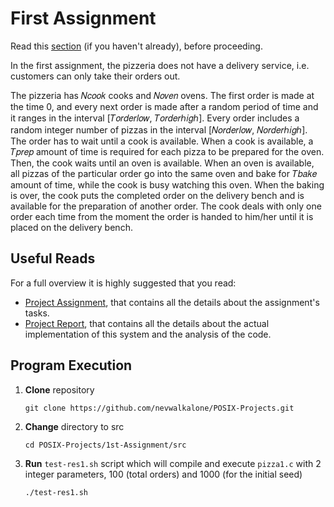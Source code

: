 # First Assignment

Read this [section](https://github.com/nevwalkalone/POSIX-Projects/blob/main/README.md) (if you haven't already), before proceeding.

In the first assignment, the pizzeria
does not have a delivery service, i.e. customers can only take their orders out.

The pizzeria has 𝑁𝑐𝑜𝑜𝑘 cooks and 𝑁𝑜𝑣𝑒𝑛 ovens. The first order is
made at the time 0, and every next order is made after a random period of time and it ranges in
the interval [𝑇𝑜𝑟𝑑𝑒𝑟𝑙𝑜𝑤, 𝑇𝑜𝑟𝑑𝑒𝑟ℎ𝑖𝑔ℎ]. Every order includes a random integer number of pizzas in
the interval [𝑁𝑜𝑟𝑑𝑒𝑟𝑙𝑜𝑤, 𝑁𝑜𝑟𝑑𝑒𝑟ℎ𝑖𝑔ℎ]. The order has to wait until a cook is available. When a cook
is available, a 𝑇𝑝𝑟𝑒𝑝 amount of time is required for each pizza to be prepared for the oven. Then,
the cook waits until an oven is available. When an oven is available, all pizzas of the particular
order go into the same oven and bake for 𝑇𝑏𝑎𝑘𝑒 amount of time, while the cook is busy
watching this oven. When the baking is over, the cook puts the completed order on the delivery
bench and is available for the preparation of another order. The cook deals with only one order
each time from the moment the order is handed to him/her until it is placed on the delivery
bench.

## Useful Reads

For a full overview it is highly suggested that you read:

- [Project Assignment](assignment-report/project1-assignment.pdf), that contains all the details about the assignment's tasks.
- [Project Report](assignment-report/project1-report.pdf), that contains all the details about the actual implementation of this system and the analysis of the code.

## Program Execution

1. **Clone** repository

   ```console
   git clone https://github.com/nevwalkalone/POSIX-Projects.git
   ```

2. **Change** directory to src

   ```console
   cd POSIX-Projects/1st-Assignment/src
   ```

3. **Run** `test-res1.sh` script which will compile and execute `pizza1.c` with 2 integer parameters, 100 (total orders) and 1000 (for the initial seed)

   ```console
   ./test-res1.sh
   ```
